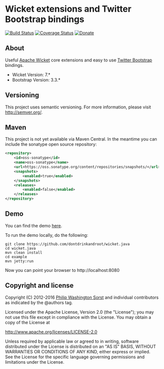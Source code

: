 Wicket extensions and Twitter Bootstrap bindings
================================================

[![Build Status](https://travis-ci.org/dontdrinkandroot/wicket.java.svg?branch=master)](https://travis-ci.org/dontdrinkandroot/wicket.java)
[![Coverage Status](https://coveralls.io/repos/github/dontdrinkandroot/wicket.java/badge.svg?branch=master)](https://coveralls.io/github/dontdrinkandroot/wicket.java?branch=master)
[![Donate](https://img.shields.io/badge/Donate-PayPal-green.svg)](https://www.paypal.com/cgi-bin/webscr?cmd=_donations&business=W9NAXW8YAZ4D6&item_name=wicket.java%20Donation&currency_code=EUR) 

About
-----

Useful [Apache Wicket](https://wicket.apache.org/) core extensions and easy to use [Twitter Bootstrap](https://getbootstrap.com) bindings.

* Wicket Version: 7.*
* Bootstrap Version: 3.3.*

Versioning
----------

This project uses semantic versioning. For more information, please visit
http://semver.org/.

Maven
-----

This project is not yet available via Maven Central. In the meantime you can include the sonatype open source repository:

```xml
<repository>
    <id>oss-sonatype</id>
    <name>oss-sonatype</name>
    <url>https://oss.sonatype.org/content/repositories/snapshots/</url>
    <snapshots>
        <enabled>true</enabled>
    </snapshots>
    <releases>
        <enabled>false</enabled>
    </releases>
</repository>
```

Demo
----

You can find the demo [here](http://wicket.dontdrinkandroot.net).

To run the demo locally, do the following:


```
git clone https://github.com/dontdrinkandroot/wicket.java
cd wicket.java
mvn clean install
cd example
mvn jetty:run
```

Now you can point your browser to http://localhost:8080
 

Copyright and license
---------------------

Copyright (C) 2012-2016 [Philip Washington Sorst](https://sorst.net)
and individual contributors as indicated
by the @authors tag.
 
Licensed under the Apache License, Version 2.0 (the "License");
you may not use this file except in compliance with the License.
You may obtain a copy of the License at
 
  http://www.apache.org/licenses/LICENSE-2.0
 
Unless required by applicable law or agreed to in writing, software
distributed under the License is distributed on an "AS IS" BASIS,
WITHOUT WARRANTIES OR CONDITIONS OF ANY KIND, either express or implied.
See the License for the specific language governing permissions and
limitations under the License.
